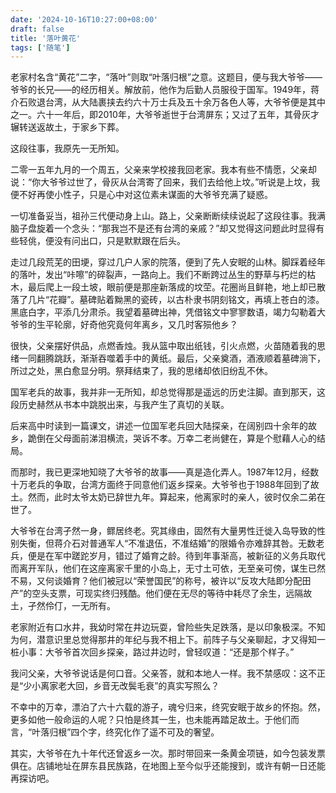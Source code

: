 ```yaml
---
date: '2024-10-16T10:27:00+08:00'
draft: false
title: '落叶黄花'
tags: ['随笔']
---
```


老家村名含“黄花”二字，“落叶”则取“叶落归根”之意。这题目，便与我大爷爷——爷爷的长兄——的经历相关。解放前，他作为后勤人员服役于国军。1949年，蒋介石败退台湾，从大陆裹挟去约六十万士兵及五十余万各色人等，大爷爷便是其中之一。六十一年后，即2010年，大爷爷逝世于台湾屏东；又过了五年，其骨灰才辗转送返故土，于家乡下葬。

这段往事，我原先一无所知。

二零一五年九月的一个周五，父亲来学校接我回老家。我本有些不情愿，父亲却说：“你大爷爷过世了，骨灰从台湾寄了回来，我们去给他上坟。”听说是上坟，我便不好再使小性子，只是心中对这位素未谋面的大爷爷充满了疑惑。

一切准备妥当，祖孙三代便动身上山。路上，父亲断断续续说起了这段往事。我满脑子盘旋着一个念头：“那我岂不是还有台湾的亲戚？”却又觉得这问题此时显得有些轻佻，便没有问出口，只是默默跟在后头。

走过几段荒芜的田埂，穿过几户人家的院落，便到了先人安眠的山林。脚踩着经年的落叶，发出“咔嚓”的碎裂声，一路向上。我们不断跨过丛生的野草与朽烂的枯木，最后爬上一段土坡，眼前便是那座新落成的坟茔。花圈尚且鲜艳，地上却已散落了几片“花瓣”。墓碑贴着黝黑的瓷砖，以古朴隶书阴刻铭文，再填上苍白的漆。黑底白字，平添几分肃杀。我望着墓碑出神，凭借铭文中寥寥数语，竭力勾勒着大爷爷的生平轮廓，好奇他究竟何年离乡，又几时客殒他乡？

很快，父亲摆好供品，点燃香烛。我从篮中取出纸钱，引火点燃，火苗随着我的思绪一同翻腾跳跃，渐渐吞噬着手中的黄纸。最后，父亲奠酒，酒液顺着墓碑淌下，所过之处，黑白愈显分明。祭拜结束了，我的思绪却依旧纷乱不休。

国军老兵的故事，我并非一无所知，却总觉得那是遥远的历史注脚。直到那天，这段历史赫然从书本中跳脱出来，与我产生了真切的关联。

后来高中时读到一篇课文，讲述一位国军老兵回大陆探亲，在阔别四十余年的故乡，跪倒在父母面前涕泪横流，哭诉不孝。万幸二老尚健在，算是个慰藉人心的结局。

而那时，我已更深地知晓了大爷爷的故事——真是造化弄人。1987年12月，经数十万老兵的争取，台湾方面终于同意他们返乡探亲。大爷爷也于1988年回到了故土。然而，此时太爷太奶已辞世九年。算起来，他离家时的亲人，彼时仅余二弟在世了。

大爷爷在台湾孑然一身，鳏居终老。究其缘由，固然有大量男性迁徙入岛导致的性别失衡，但蒋介石对普通军人“不准退伍，不准结婚”的限婚令亦难辞其咎。无数老兵，便是在军中蹉跎岁月，错过了婚育之龄。待到年事渐高，被新征的义务兵取代而离开军队，他们在这座离家千里的小岛上，无寸土可依，无至亲可傍，谋生已然不易，又何谈婚育？他们被冠以“荣誉国民”的称号，被许以“反攻大陆即分配田产”的空头支票，可现实终归残酷。他们便在无尽的等待中耗尽了余生，远隔故土，孑然伶仃，一无所有。

老家附近有口水井，我幼时常在井边玩耍，曾险些失足跌落，是以印象极深。不知为何，潜意识里总觉得那井的年纪与我不相上下。前阵子与父亲聊起，才又得知一桩小事：大爷爷首次回乡探亲，路过井边时，曾轻叹道：“还是那个样子。”

我问父亲，大爷爷说话是何口音。父亲答，就和本地人一样。我不禁感叹：这不正是“少小离家老大回，乡音无改鬓毛衰”的真实写照么？

不幸中的万幸，漂泊了六十六载的游子，魂兮归来，终究安眠于故乡的怀抱。然，更多如他一般命运的人呢？只怕是终其一生，也未能再踏足故土。于他们而言，“叶落归根”四个字，终究化作了遥不可及的奢望。

其实，大爷爷在九十年代还曾返乡一次。那时带回来一条黄金项链，如今包装发票俱在。店铺地址在屏东县民族路，在地图上至今似乎还能搜到，或许有朝一日还能再探访吧。